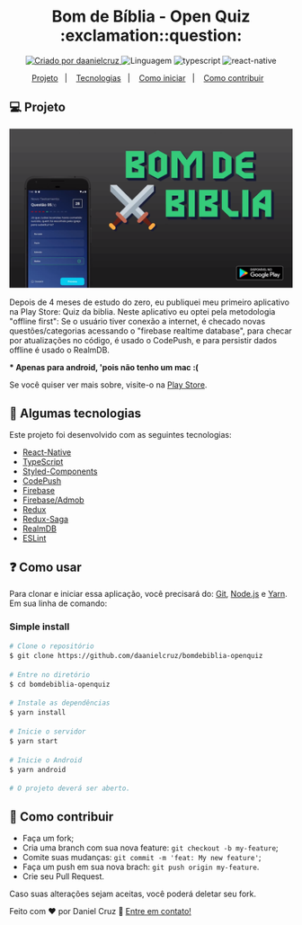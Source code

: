 <h1 align="center">
Bom de Bíblia - Open Quiz :exclamation::question:
</h1>

<p align="center">
<a href="https://www.linkedin.com/in/danielfercruz/">
<img alt="Criado por daanielcruz" src="https://img.shields.io/badge/made%20by-daanielcruz-%23282C34?style=flat-square">
</a>

<img alt="Linguagem" src="https://img.shields.io/badge/Language-pt_BR-%23282C34.svg?style=flat-square">
<img alt="typescript" src="https://img.shields.io/badge/-TypeScript-%23282C34?style=flat-square&logo=typescript&logoColor=007bcd">
<img alt="react-native" src="https://img.shields.io/badge/-React%20Native-%23282C34?style=flat-square&logo=react">

</p>
<p align="center">
  <a href="#-projeto">Projeto</a>&nbsp;&nbsp;&nbsp;|&nbsp;&nbsp;&nbsp;
  <a href="#-algumas-tecnologias">Tecnologias</a>&nbsp;&nbsp;&nbsp;|&nbsp;&nbsp;&nbsp;
  <a href="#-como-iniciar">Como iniciar</a>&nbsp;&nbsp;&nbsp;|&nbsp;&nbsp;&nbsp;
  <a href="#-como-contribuir">Como contribuir</a>&nbsp;&nbsp;&nbsp;
</p>

## 💻 Projeto

<p align="center">
 <img alt="exemplo" title="sample" src=".github/screen.png" width="800px" />

Depois de 4 meses de estudo do zero, eu publiquei meu primeiro aplicativo na Play Store: Quiz da biblia.
Neste aplicativo eu optei pela metodologia "offline first": Se o usuário tiver conexão a internet, é checado novas questões/categorias acessando o "firebase realtime database",
para checar por atualizações no código, é usado o CodePush, e para persistir dados offline é usado o RealmDB.

<strong>* Apenas para android, 'pois não tenho um mac :(</strong>

Se você quiser ver mais sobre, visite-o na [Play Store][playstore].

</p>

## 🔧 Algumas tecnologias

Este projeto foi desenvolvido com as seguintes tecnologias:

- [React-Native][react-native]
- [TypeScript][typescript]
- [Styled-Components][styled-components]
- [CodePush][codepush]
- [Firebase][firebase]
- [Firebase/Admob][firebase/admob]
- [Redux][redux]
- [Redux-Saga][redux-saga]
- [RealmDB][realmdb]
- [ESLint][eslint]

## ❓ Como usar

Para clonar e iniciar essa aplicação, você precisará do: [Git](https://git-scm.com), [Node.js][nodejs] e [Yarn].
Em sua linha de comando:

### Simple install


```bash
# Clone o repositório
$ git clone https://github.com/daanielcruz/bomdebiblia-openquiz

# Entre no diretório
$ cd bomdebiblia-openquiz

# Instale as dependências
$ yarn install

# Inicie o servidor
$ yarn start

# Inicie o Android
$ yarn android

# O projeto deverá ser aberto.
```


## 🤔 Como contribuir

- Faça um fork;
- Cria uma branch com sua nova feature: `git checkout -b my-feature`;
- Comite suas mudanças: `git commit -m 'feat: My new feature'`;
- Faça um push em sua nova brach: `git push origin my-feature`.
- Crie seu Pull Request.

Caso suas alterações sejam aceitas, você poderá deletar seu fork.

Feito com ♥ por Daniel Cruz :wave: [Entre em contato!](https://www.linkedin.com/in/danielfercruz/)

[react-native]: https://reactnative.dev/
[nodejs]: https://nodejs.org/en/
[typescript]: https://www.typescriptlang.org/
[styled-components]: https://styled-components.com/
[yarn]: https://yarnpkg.com/
[vs]: https://code.visualstudio.com/
[codepush]: https://github.com/microsoft/react-native-code-push
[firebase]: https://firebase.google.com/
[firebase/admob]: https://rnfirebase.io/admob/usage
[redux]: https://redux.js.org/
[redux-saga]: https://redux-saga.js.org/
[realmdb]: https://realm.io/
[eslint]: https://eslint.org/
[vceditconfig]: https://marketplace.visualstudio.com/items?itemName=EditorConfig.EditorConfig
[vceslint]: https://marketplace.visualstudio.com/items?itemName=dbaeumer.vscode-eslint
[prettier]: https://marketplace.visualstudio.com/items?itemName=esbenp.prettier-vscode
[playstore]: https://play.google.com/store/apps/details?id=com.danielfcruz.bomdebiblia
